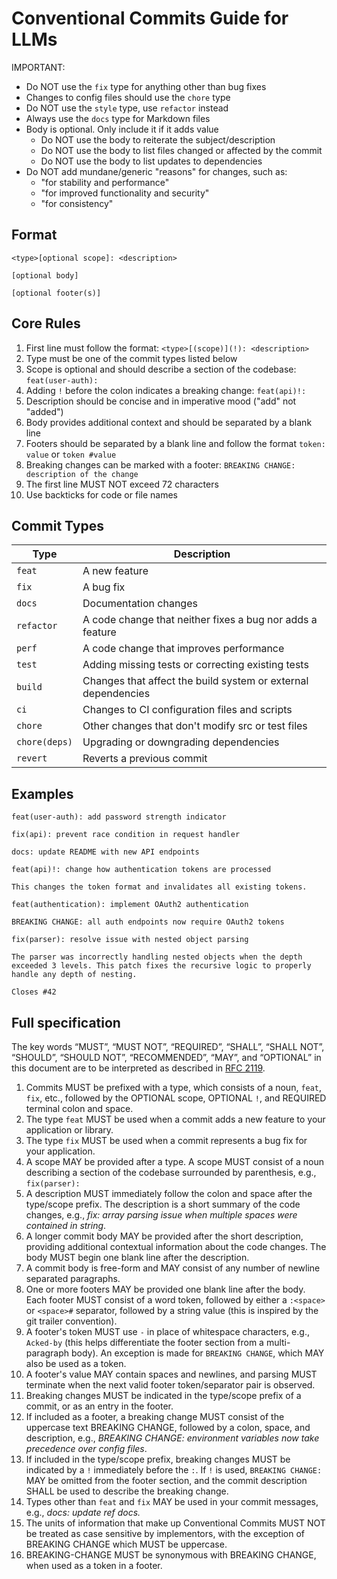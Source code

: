 # Conventional Commits Guide for LLMs

IMPORTANT:

- Do NOT use the `fix` type for anything other than bug fixes
- Changes to config files should use the `chore` type
- Do NOT use the `style` type, use `refactor` instead
- Always use the `docs` type for Markdown files
- Body is optional. Only include it if it adds value
  - Do NOT use the body to reiterate the subject/description
  - Do NOT use the body to list files changed or affected by the commit
  - Do NOT use the body to list updates to dependencies
- Do NOT add mundane/generic "reasons" for changes, such as:
  - "for stability and performance"
  - "for improved functionality and security"
  - "for consistency"

## Format

```
<type>[optional scope]: <description>

[optional body]

[optional footer(s)]
```

## Core Rules

1. First line must follow the format: `<type>[(scope)](!): <description>`
2. Type must be one of the commit types listed below
3. Scope is optional and should describe a section of the codebase: `feat(user-auth):`
4. Adding `!` before the colon indicates a breaking change: `feat(api)!:`
5. Description should be concise and in imperative mood ("add" not "added")
6. Body provides additional context and should be separated by a blank line
7. Footers should be separated by a blank line and follow the format `token: value` or `token #value`
8. Breaking changes can be marked with a footer: `BREAKING CHANGE: description of the change`
9. The first line MUST NOT exceed 72 characters
10. Use backticks for code or file names

## Commit Types

| Type          | Description                                                   |
| ------------- | ------------------------------------------------------------- |
| `feat`        | A new feature                                                 |
| `fix`         | A bug fix                                                     |
| `docs`        | Documentation changes                                         |
| `refactor`    | A code change that neither fixes a bug nor adds a feature     |
| `perf`        | A code change that improves performance                       |
| `test`        | Adding missing tests or correcting existing tests             |
| `build`       | Changes that affect the build system or external dependencies |
| `ci`          | Changes to CI configuration files and scripts                 |
| `chore`       | Other changes that don't modify src or test files             |
| `chore(deps)` | Upgrading or downgrading dependencies                         |
| `revert`      | Reverts a previous commit                                     |

## Examples

```
feat(user-auth): add password strength indicator
```

```
fix(api): prevent race condition in request handler
```

```
docs: update README with new API endpoints
```

```
feat(api)!: change how authentication tokens are processed

This changes the token format and invalidates all existing tokens.
```

```
feat(authentication): implement OAuth2 authentication

BREAKING CHANGE: all auth endpoints now require OAuth2 tokens
```

```
fix(parser): resolve issue with nested object parsing

The parser was incorrectly handling nested objects when the depth
exceeded 3 levels. This patch fixes the recursive logic to properly
handle any depth of nesting.

Closes #42
```

## Full specification

The key words “MUST”, “MUST NOT”, “REQUIRED”, “SHALL”, “SHALL NOT”, “SHOULD”, “SHOULD NOT”, “RECOMMENDED”, “MAY”, and “OPTIONAL” in this document are to be interpreted as described in [RFC 2119](./docs/rfc2119.md).

1. Commits MUST be prefixed with a type, which consists of a noun, `feat`, `fix`, etc., followed
   by the OPTIONAL scope, OPTIONAL `!`, and REQUIRED terminal colon and space.
1. The type `feat` MUST be used when a commit adds a new feature to your application or library.
1. The type `fix` MUST be used when a commit represents a bug fix for your application.
1. A scope MAY be provided after a type. A scope MUST consist of a noun describing a
   section of the codebase surrounded by parenthesis, e.g., `fix(parser):`
1. A description MUST immediately follow the colon and space after the type/scope prefix.
   The description is a short summary of the code changes, e.g., _fix: array parsing issue when multiple spaces were contained in string_.
1. A longer commit body MAY be provided after the short description, providing additional contextual information about the code changes. The body MUST begin one blank line after the description.
1. A commit body is free-form and MAY consist of any number of newline separated paragraphs.
1. One or more footers MAY be provided one blank line after the body. Each footer MUST consist of
   a word token, followed by either a `:<space>` or `<space>#` separator, followed by a string value (this is inspired by the git trailer convention).
1. A footer's token MUST use `-` in place of whitespace characters, e.g., `Acked-by` (this helps differentiate
   the footer section from a multi-paragraph body). An exception is made for `BREAKING CHANGE`, which MAY also be used as a token.
1. A footer's value MAY contain spaces and newlines, and parsing MUST terminate when the next valid footer
   token/separator pair is observed.
1. Breaking changes MUST be indicated in the type/scope prefix of a commit, or as an entry in the
   footer.
1. If included as a footer, a breaking change MUST consist of the uppercase text BREAKING CHANGE, followed by a colon, space, and description, e.g.,
   _BREAKING CHANGE: environment variables now take precedence over config files_.
1. If included in the type/scope prefix, breaking changes MUST be indicated by a
   `!` immediately before the `:`. If `!` is used, `BREAKING CHANGE:` MAY be omitted from the footer section,
   and the commit description SHALL be used to describe the breaking change.
1. Types other than `feat` and `fix` MAY be used in your commit messages, e.g., _docs: update ref docs._
1. The units of information that make up Conventional Commits MUST NOT be treated as case sensitive by implementors, with the exception of BREAKING CHANGE which MUST be uppercase.
1. BREAKING-CHANGE MUST be synonymous with BREAKING CHANGE, when used as a token in a footer.
